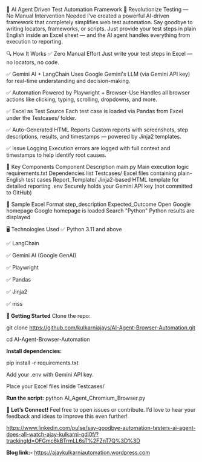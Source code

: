 🧠 AI Agent Driven Test Automation Framework
🚀 Revolutionize Testing — No Manual Intervention Needed
I’ve created a powerful AI-driven framework that completely simplifies web test automation. Say goodbye to writing locators, frameworks, or scripts. Just provide your test steps in plain English inside an Excel sheet — and the AI agent handles everything from execution to reporting.

🔍 How It Works
✅ Zero Manual Effort
Just write your test steps in Excel — no locators, no code.

✅ Gemini AI + LangChain
Uses Google Gemini's LLM (via Gemini API key) for real-time understanding and decision-making.

✅ Automation Powered by Playwright + Browser-Use
Handles all browser actions like clicking, typing, scrolling, dropdowns, and more.

✅ Excel as Test Source
Each test case is loaded via Pandas from Excel under the Testcases/ folder.

✅ Auto-Generated HTML Reports
Custom reports with screenshots, step descriptions, results, and timestamps — powered by Jinja2 templates.

✅ Issue Logging
Execution errors are logged with full context and timestamps to help identify root causes.

📁 Key Components
Component	Description
main.py	Main execution logic
requirements.txt	Dependencies list
Testcases/	Excel files containing plain-English test cases
Report_Template/	Jinja2-based HTML template for detailed reporting
.env	Securely holds your Gemini API key (not committed to GitHub)

🧪 Sample Excel Format
step_description	Expected_Outcome
Open Google homepage	Google homepage is loaded
Search "Python"	Python results are displayed

🖥️ Technologies Used
✅ Python 3.11 and above

✅ LangChain

✅ Gemini AI (Google GenAI)

✅ Playwright

✅ Pandas

✅ Jinja2

✅ mss

**📌 Getting Started**
Clone the repo:

git clone https://github.com/kulkarniajays/AI-Agent-Browser-Automation.git

cd AI-Agent-Browser-Automation

**Install dependencies:**

pip install -r requirements.txt

Add your .env with Gemini API key.

Place your Excel files inside Testcases/

**Run the script:**
python AI_Agent_Chromium_Browser.py

**💬 Let’s Connect!**
Feel free to open issues or contribute. I’d love to hear your feedback and ideas to improve this even further!

https://www.linkedin.com/pulse/say-goodbye-automation-testers-ai-agent-does-all-watch-ajay-kulkarni-qdi0f/?trackingId=OFGmc6kBTrmLL6sT%2FZnT7Q%3D%3D

**Blog link:-**
https://ajaykulkarniautomation.wordpress.com



